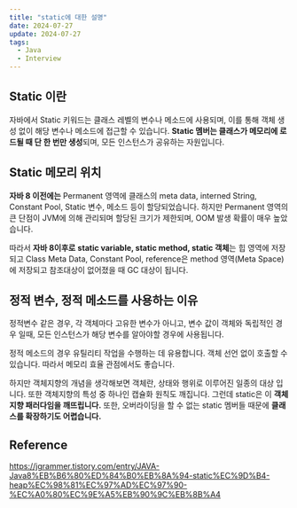 ```yaml
---
title: "static에 대한 설명"
date: 2024-07-27
update: 2024-07-27
tags:
  - Java
  - Interview
---
```


## Static 이란

자바에서 Static 키워드는 클래스 레벨의 변수나 메소드에 사용되며, 이를 통해 객체 생성 없이 해당 변수나 메소드에 
접근할 수 있습니다. **Static 멤버는 클래스가 메모리에 로드될 때 단 한 번만 생성**되며, 모든 인스턴스가 공유하는 자원입니다.

## Static 메모리 위치 

**자바 8 이전에는** Permanent 영역에 클래스의 meta data, interned String, Constant Pool, Static 변수, 메소드 등이 할당되었습니다.
하지만 Permanent 영역의 큰 단점이 JVM에 의해 관리되며 할당된 크기가 제한되며, OOM 발생 확률이 매우 높았습니다. 

따라서 **자바 8이후로** **static variable, static method, static 객체**는 힙 영역에 저장되고
Class Meta Data, Constant Pool, reference은 method 영역(Meta Space)에 저장되고 참조대상이 없어졌을 때 GC 대상이 됩니다.

## 정적 변수, 정적 메소드를 사용하는 이유

정적변수 같은 경우, 각 객체마다 고유한 변수가 아니고, 변수 값이 객체와 독립적인 경우 일때, 모든 인스턴스가 해당 변수를 알아야할 경우에 사용됩니다.

정적 메소드의 경우 유틸리티 작업을 수행하는 데 유용합니다. 객체 선언 없이 호출할 수 있습니다. 따라서 메모리 효율 관점에서도 좋습니다.

하지만 객체지향의 개념을 생각해보면 객체란, 상태와 행위로 이루어진 일종의 대상 입니다. 또한 객체지향의 특성 중 하나인 캡슐화 원칙도 깨집니다. 그런데 static은 이 **객체지향 패러다임을 깨뜨립니다.**
또한, 오버라이딩을 할 수 없는 static 멤버들 때문에 **클래스를 확장하기도 어렵습니다.** 




## Reference 

https://jgrammer.tistory.com/entry/JAVA-Java8%EB%B6%80%ED%84%B0%EB%8A%94-static%EC%9D%B4-heap%EC%98%81%EC%97%AD%EC%97%90-%EC%A0%80%EC%9E%A5%EB%90%9C%EB%8B%A4

